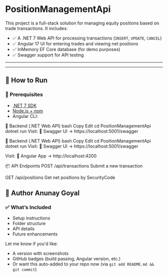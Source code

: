 # PositionManagementApi

This project is a full-stack solution for managing equity positions based on trade transactions. It includes:

- ✅ A .NET 7 Web API for processing transactions (`INSERT`, `UPDATE`, `CANCEL`)
- ✅ Angular 17 UI for entering trades and viewing net positions
- ✅ InMemory EF Core database (for demo purposes)
- ✅ Swagger support for API testing

---


---

## 🚀 How to Run

### 🔹 Prerequisites

- [.NET 7 SDK](https://dotnet.microsoft.com/en-us/download/dotnet/7.0)
- [Node.js + npm](https://nodejs.org/)
- Angular CLI:

🔹 Backend (.NET Web API)
bash
Copy
Edit
cd PositionManagementApi
dotnet run
Visit:
📌 Swagger UI → https://localhost:5001/swagger

🔹 Backend (.NET Web API)
bash
Copy
Edit
cd PositionManagementApi
dotnet run
Visit:
📌 Swagger UI → https://localhost:5001/swagger

Visit:
📌 Angular App → http://localhost:4200

📦 API Endpoints
POST /api/transactions
Submit a new transaction

GET /api/positions
Get net positions by SecurityCode

🤝 Author
Anunay Goyal
---

### ✅ What’s Included

- Setup instructions
- Folder structure
- API details
- Future enhancements

Let me know if you'd like:
- A version with screenshots
- GitHub badges (build passing, Angular version, etc.)
- Or want this auto-added to your repo now (via `git add README.md && git commit`)
